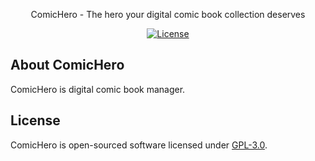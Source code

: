 <p align="center">ComicHero - The hero your digital comic book collection deserves</p>

<p align="center">
<a href="https://opensource.org/licenses/GPL-3.0"><img src="https://img.shields.io/github/license/comichero/comichero" alt="License"></a>
</p>

## About ComicHero

ComicHero is digital comic book manager.

## License

ComicHero is open-sourced software licensed under [GPL-3.0](https://opensource.org/licenses/GPL-3.0).
